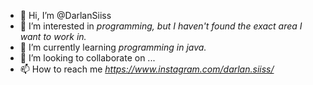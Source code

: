 - 👋 Hi, I’m @DarlanSiiss
- 👀 I’m interested in *programming, but I haven't found the exact area I want to work in.*
- 🌱 I’m currently learning *programming in java.*
- 💞️ I’m looking to collaborate on ...
- 📫 How to reach me *https://www.instagram.com/darlan.siiss/*

<!---
DarlanSiiss/DarlanSiiss is a ✨ special ✨ repository because its `README.md` (this file) appears on your GitHub profile.
You can click the Preview link to take a look at your changes.
--->
